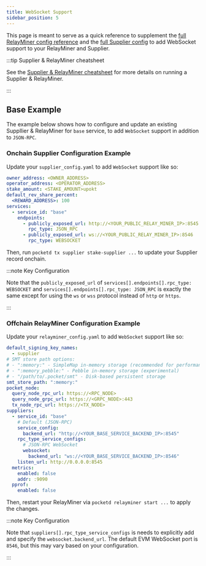 ```yaml
---
title: WebSocket Support
sidebar_position: 5
---
```


This page is meant to serve as a quick reference to supplement the [full RelayMiner config reference](./4_relayminer_config.md)
and the [full Supplier config](./3_supplier_staking_config.md) to add WebSocket support to your RelayMiner and Supplier.

:::tip Supplier & RelayMiner cheatsheet

See the [Supplier & RelayMiner cheatsheet](../1_cheat_sheets/4_supplier_cheatsheet.md) for more details on running a Supplier & RelayMiner.

:::

## Base Example

The example below shows how to configure and update an existing Suppllier & RelayMiner for `base` service,
to add `WebSocket` support in addition to `JSON-RPC`.

### Onchain Supplier Configuration Example

Update your `supplier_config.yaml` to add `WebSocket` support like so:

```yaml
owner_address: <OWNER_ADDRESS>
operator_address: <OPERATOR_ADDRESS>
stake_amount: <STAKE_AMOUNT>upokt
default_rev_share_percent:
  <REWARD_ADDRESS>: 100
services:
  - service_id: "base"
    endpoints:
      - publicly_exposed_url: http://<YOUR_PUBLIC_RELAY_MINER_IP>:8545
        rpc_type: JSON_RPC
      - publicly_exposed_url: ws://<YOUR_PUBLIC_RELAY_MINER_IP>:8546
        rpc_type: WEBSOCKET
```

Then, run `pocketd tx supplier stake-supplier ...` to update your Supplier record onchain.

:::note Key Configuration

Note that the `publicly_exposed_url` of `services[].endpoints[].rpc_type: WEBSOCKET` and `services[].endpoints[].rpc_type: JSON_RPC` is exactly the same except for using the `ws` or `wss` protocol instead of `http` or `https`.

:::

### Offchain RelayMiner Configuration Example

Update your `relayminer_config.yaml` to add `WebSocket` support like so:

```yaml
default_signing_key_names:
  - supplier
# SMT store path options:
# - ":memory:" - SimpleMap in-memory storage (recommended for performance)
# - ":memory_pebble:" - Pebble in-memory storage (experimental)
# - "/path/to/.pocket/smt" - Disk-based persistent storage
smt_store_path: ":memory:"
pocket_node:
  query_node_rpc_url: https://<RPC_NODE>
  query_node_grpc_url: https://<GRPC_NODE>:443
  tx_node_rpc_url: https://<TX_NODE>
suppliers:
  - service_id: "base"
    # Default (JSON-RPC)
    service_config:
      backend_url: "http://<YOUR_BASE_SERVICE_BACKEND_IP>:8545"
    rpc_type_service_configs:
      # JSON-RPC WebSocket
      websocket:
        backend_url: "ws://<YOUR_BASE_SERVICE_BACKEND_IP>:8546"
    listen_url: http://0.0.0.0:8545
  metrics:
    enabled: false
    addr: :9090
  pprof:
    enabled: false
```

Then, restart your RelayMiner via `pocketd relayminer start ...` to apply the changes.

:::note Key Configuration

Note that `suppliers[].rpc_type_service_configs` is needs to explicitly add and specify the `websocket.backend_url`.
The default EVM WebSocket port is `8546`, but this may vary based on your configuration.

:::

